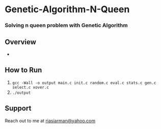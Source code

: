 # Genetic-Algorithm-N-Queen
### Solving n queen problem with Genetic Algorithm

## Overview
*

## How to Run
1. ``gcc -Wall -o output main.c init.c random.c eval.c stats.c gen.c select.c xover.c``
2. ``./output``


## Support
Reach out to me at riasiarman@yahoo.com

